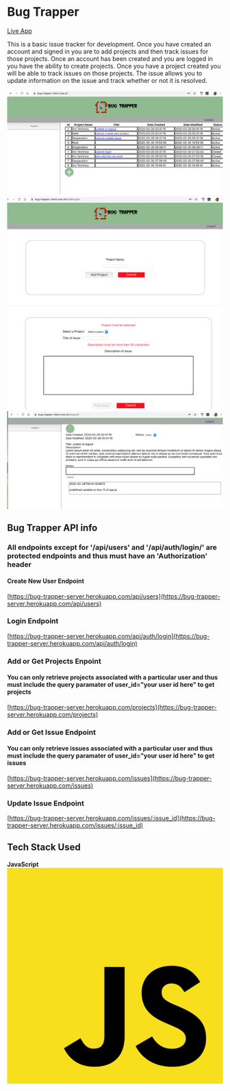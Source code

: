 # Bug Trapper

[Live App](https://bug-trapper-client.now.sh/)

This is a basic issue tracker for development.  Once you have created an account and signed in you are to add projects and then track issues for those projects.
Once an account has been created and you are logged in you have the ability to create projects. Once you have a project created you will be able to track issues on those projects. The issue allows you to update information on the issue and track whether or not it is resolved.


![Home Screen](/screenshots/home.png)
![Create Project Screen](/screenshots/addProject.png)
![Create Issue Screen](/screenshots/addIssue.png)
![Issue Screen](/screenshots/issue.png)

## Bug Trapper API info

### All endpoints except for '/api/users' and '/api/auth/login/' are protected endpoints and thus must have an 'Authorization' header

#### Create New User Endpoint

[https://bug-trapper-server.herokuapp.com/api/users](https://bug-trapper-server.herokuapp.com/api/users)

### Login Endpoint

[https://bug-trapper-server.herokuapp.com/api/auth/login](https://bug-trapper-server.herokuapp.com/api/auth/login)

### Add or Get Projects Enpoint

#### You can only retrieve projects associated with a particular user and thus must include the query paramater of user_id="your user id here" to get projects

[https://bug-trapper-server.herokuapp.com/projects](https://bug-trapper-server.herokuapp.com/projects)



### Add or Get Issue Endpoint

#### You can only retrieve issues associated with a particular user and thus must include the query paramater of user_id="your user id here" to get issues

[https://bug-trapper-server.herokuapp.com/issues](https://bug-trapper-server.herokuapp.com/issues)

### Update Issue Endpoint 

[https://bug-trapper-server.herokuapp.com/issues/:issue_id](https://bug-trapper-server.herokuapp.com/issues/:issue_id)


## Tech Stack Used

#### JavaScript ![JavaScript](/tech-logos/javascript.svg)
